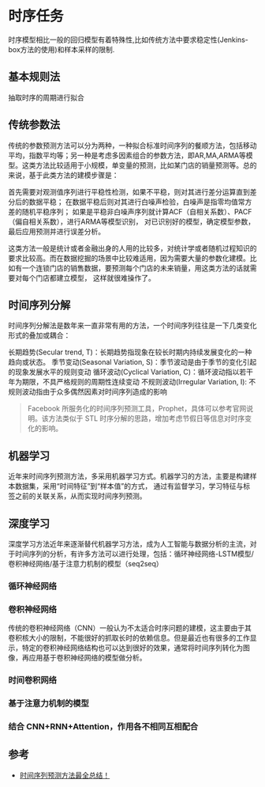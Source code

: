 # 时序任务

时序模型相比一般的回归模型有着特殊性,比如传统方法中要求稳定性(Jenkins-box方法的使用)和样本采样的限制.

## 基本规则法

抽取时序的周期进行拟合

## 传统参数法

传统的参数预测方法可以分为两种，一种拟合标准时间序列的餐顺方法，包括移动平均，指数平均等；另一种是考虑多因素组合的参数方法，即AR,MA,ARMA等模型。这类方法比较适用于小规模，单变量的预测，比如某门店的销量预测等。总的来说，基于此类方法的建模步骤是：

首先需要对观测值序列进行平稳性检测，如果不平稳，则对其进行差分运算直到差分后的数据平稳；
在数据平稳后则对其进行白噪声检验，白噪声是指零均值常方差的随机平稳序列；
如果是平稳非白噪声序列就计算ACF（自相关系数）、PACF（偏自相关系数），进行ARMA等模型识别，
对已识别好的模型，确定模型参数，最后应用预测并进行误差分析。

这类方法一般是统计或者金融出身的人用的比较多，对统计学或者随机过程知识的要求比较高。而在数据挖掘的场景中比较难适用，因为需要大量的参数化建模。比如有一个连锁门店的销售数据，要预测每个门店的未来销量，用这类方法的话就需要对每个门店都建立模型， 这样就很难操作了。

## 时间序列分解

时间序列分解法是数年来一直非常有用的方法，一个时间序列往往是一下几类变化形式的叠加或耦合：

长期趋势(Secular trend, T)：长期趋势指现象在较长时期内持续发展变化的一种趋向或状态。
季节变动(Seasonal Variation, S)：季节波动是由于季节的变化引起的现象发展水平的规则变动
循环波动(Cyclical Variation, C)：循环波动指以若干年为期限，不具严格规则的周期性连续变动
不规则波动(Irregular Variation, I): 不规则波动指由于众多偶然因素对时间序列造成的影响

> Facebook 所服务化的时间序列预测工具，Prophet，具体可以参考官网说明。该方法类似于 STL 时序分解的思路，增加考虑节假日等信息对时序变化的影响。

## 机器学习

近年来时间序列预测方法，多采用机器学习方式。机器学习的方法，主要是构建样本数据集，采用“时间特征”到“样本值”的方式，
通过有监督学习，学习特征与标签之前的关联关系，从而实现时间序列预测。

## 深度学习

深度学习方法近年来逐渐替代机器学习方法，成为人工智能与数据分析的主流，对于时间序列的分析，有许多方法可以进行处理，包括：循环神经网络-LSTM模型/卷积神经网络/基于注意力机制的模型（seq2seq）

### 循环神经网络

### 卷积神经网络

传统的卷积神经网络（CNN）一般认为不太适合时序问题的建模，这主要由于其卷积核大小的限制，不能很好的抓取长时的依赖信息。但是最近也有很多的工作显示，特定的卷积神经网络结构也可以达到很好的效果，通常将时间序列转化为图像，再应用基于卷积神经网络的模型做分析。

### 时间卷积网络

### 基于注意力机制的模型

###  结合 CNN+RNN+Attention，作用各不相同互相配合

## 参考

- [时间序列预测方法最全总结！](https://cloud.tencent.com/developer/article/1800614)